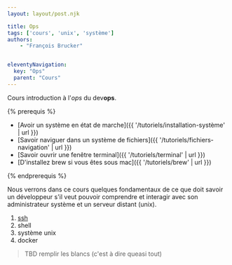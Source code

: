 ```yaml
---
layout: layout/post.njk

title: Ops
tags: ['cours', 'unix', 'système']
authors:
    - "François Brucker"


eleventyNavigation:
  key: "Ops"
  parent: "Cours"
---
```


<!-- début résumé -->

Cours introduction à l'*ops* du dev**ops**.

<!-- fin résumé -->
{% prerequis %}

* [Avoir un système en état de marche]({{ '/tutoriels/installation-système' | url }})
* [Savoir naviguer dans un système de fichiers]({{ '/tutoriels/fichiers-navigation' | url }})
* [Savoir ouvrir une fenêtre terminal]({{ '/tutoriels/terminal'  | url }})
* [D'installez brew si vous êtes sous mac]({{ '/tutoriels/brew'  | url }})

{% endprerequis %}

Nous verrons dans ce cours quelques fondamentaux de ce que doit savoir un développeur s'il veut pouvoir comprendre et interagir avec son administrateur système et un serveur distant (unix).

1. [ssh](./ssh)
2. shell
3. système unix
4. docker

> TBD remplir les blancs (c'est à dire queasi tout)